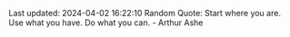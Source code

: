Last updated: 2024-04-02 16:22:10
Random Quote: Start where you are. Use what you have. Do what you can. - Arthur Ashe